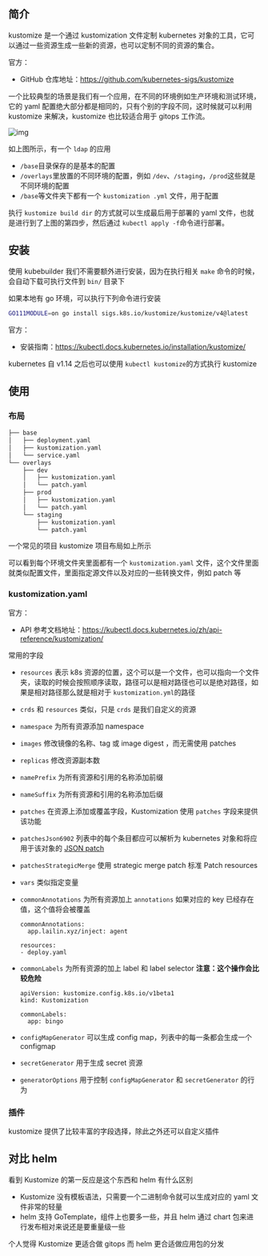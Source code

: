 ## 简介

kustomize 是一个通过 kustomization 文件定制 kubernetes 对象的工具，它可以通过一些资源生成一些新的资源，也可以定制不同的资源的集合。

官方：

- GitHub 仓库地址：<https://github.com/kubernetes-sigs/kustomize>

一个比较典型的场景是我们有一个应用，在不同的环境例如生产环境和测试环境，它的 yaml 配置绝大部分都是相同的，只有个别的字段不同，这时候就可以利用 kustomize 来解决，kustomize 也比较适合用于 gitops 工作流。

![img](.assets/image-20230106175858359.png)

如上图所示，有一个 `ldap` 的应用

- `/base`目录保存的是基本的配置
- `/overlays`里放置的不同环境的配置，例如 `/dev`、`/staging`，`/prod`这些就是不同环境的配置
- `/base`等文件夹下都有一个 `kustomization .yml` 文件，用于配置

执行 `kustomize build dir` 的方式就可以生成最后用于部署的 yaml 文件，也就是进行到了上图的第四步，然后通过 `kubectl apply -f`命令进行部署。

## 安装

使用 kubebuilder 我们不需要额外进行安装，因为在执行相关 `make` 命令的时候，会自动下载可执行文件到 `bin/` 目录下

如果本地有 go 环境，可以执行下列命令进行安装

```bash
GO111MODULE=on go install sigs.k8s.io/kustomize/kustomize/v4@latest
```

官方：

- 安装指南：<https://kubectl.docs.kubernetes.io/installation/kustomize/>

kubernetes 自 v1.14 之后也可以使用 `kubectl kustomize`的方式执行 kustomize

## 使用

### 布局

```bash
├── base
│   ├── deployment.yaml
│   ├── kustomization.yaml
│   └── service.yaml
└── overlays
    ├── dev
    │   ├── kustomization.yaml
    │   └── patch.yaml
    ├── prod
    │   ├── kustomization.yaml
    │   └── patch.yaml
    └── staging
        ├── kustomization.yaml
        └── patch.yaml
```

一个常见的项目 kustomize 项目布局如上所示

可以看到每个环境文件夹里面都有一个 `kustomization.yaml` 文件，这个文件里面就类似配置文件，里面指定源文件以及对应的一些转换文件，例如 patch 等

### kustomization.yaml

官方：

- API 参考文档地址：<https://kubectl.docs.kubernetes.io/zh/api-reference/kustomization/>

常用的字段

- `resources` 表示 k8s 资源的位置，这个可以是一个文件，也可以指向一个文件夹，读取的时候会按照顺序读取，路径可以是相对路径也可以是绝对路径，如果是相对路径那么就是相对于 `kustomization.yml`的路径

- `crds` 和 `resources` 类似，只是 `crds` 是我们自定义的资源

- `namespace` 为所有资源添加 namespace

- `images` 修改镜像的名称、tag 或 image digest ，而无需使用 patches

- `replicas` 修改资源副本数

- `namePrefix` 为所有资源和引用的名称添加前缀

- `nameSuffix` 为所有资源和引用的名称添加后缀

- `patches` 在资源上添加或覆盖字段，Kustomization 使用 `patches` 字段来提供该功能

- `patchesJson6902` 列表中的每个条目都应可以解析为 kubernetes 对象和将应用于该对象的 [JSON patch](https://tools.ietf.org/html/rfc6902)

- `patchesStrategicMerge` 使用 strategic merge patch 标准 Patch resources

- `vars` 类似指定变量

- `commonAnnotations` 为所有资源加上 `annotations` 如果对应的 key 已经存在值，这个值将会被覆盖

  ```
  commonAnnotations:
    app.lailin.xyz/inject: agent
  
  resources:
  - deploy.yaml
  
  ```

- `commonLabels` 为所有资源的加上 label 和 label selector **注意：这个操作会比较危险**

  ```
  apiVersion: kustomize.config.k8s.io/v1beta1
  kind: Kustomization
  
  commonLabels:
    app: bingo
  
  ```

- `configMapGenerator` 可以生成 config map，列表中的每一条都会生成一个 configmap

- `secretGenerator` 用于生成 secret 资源

- `generatorOptions` 用于控制 `configMapGenerator` 和 `secretGenerator` 的行为

### 插件

kustomize 提供了比较丰富的字段选择，除此之外还可以自定义插件

## 对比 helm

看到 Kustomize 的第一反应是这个东西和 helm 有什么区别

- Kustomize 没有模板语法，只需要一个二进制命令就可以生成对应的 yaml 文件非常的轻量
- helm 支持 GoTemplate，组件上也要多一些，并且 helm 通过 chart 包来进行发布相对来说还是要重量级一些

个人觉得 Kustomize 更适合做 gitops 而 helm 更合适做应用包的分发
